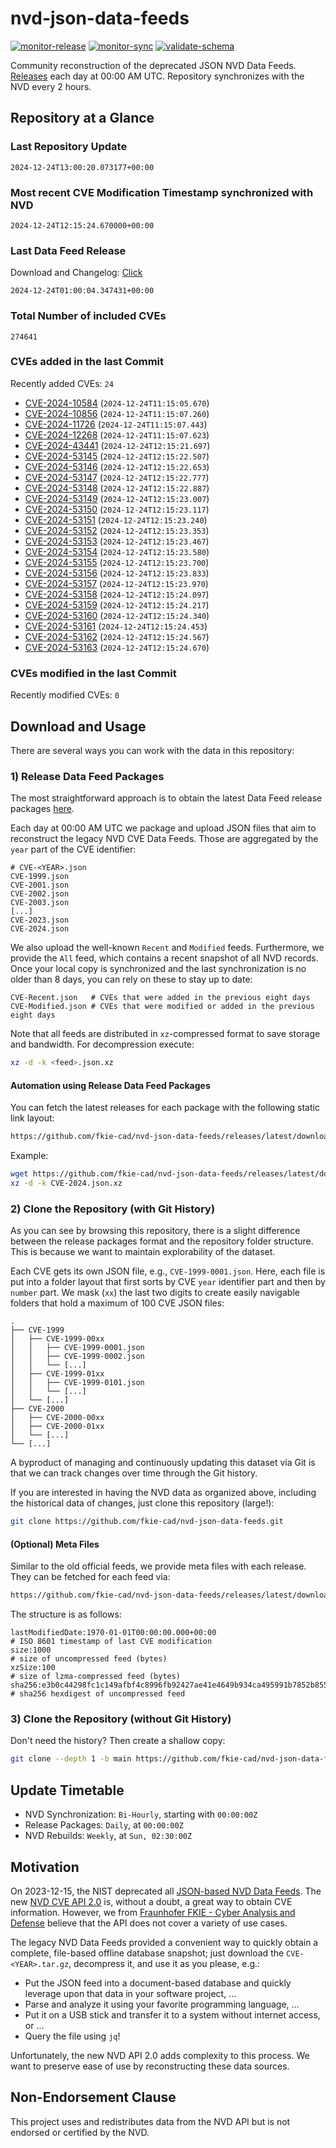 # nvd-json-data-feeds

[![monitor-release](https://github.com/fkie-cad/nvd-json-data-feeds/actions/workflows/monitor_release.yml/badge.svg)](https://github.com/fkie-cad/nvd-json-data-feeds/actions/workflows/monitor_release.yml)
[![monitor-sync](https://github.com/fkie-cad/nvd-json-data-feeds/actions/workflows/monitor_sync.yml/badge.svg)](https://github.com/fkie-cad/nvd-json-data-feeds/actions/workflows/monitor_sync.yml)
[![validate-schema](https://github.com/fkie-cad/nvd-json-data-feeds/actions/workflows/validate_schema.yml/badge.svg)](https://github.com/fkie-cad/nvd-json-data-feeds/actions/workflows/validate_schema.yml)

Community reconstruction of the deprecated JSON NVD Data Feeds.
[Releases](https://github.com/fkie-cad/nvd-json-data-feeds/releases/latest) each day at 00:00 AM UTC.
Repository synchronizes with the NVD every 2 hours.

## Repository at a Glance

### Last Repository Update

```plain
2024-12-24T13:00:20.073177+00:00
```

### Most recent CVE Modification Timestamp synchronized with NVD

```plain
2024-12-24T12:15:24.670000+00:00
```

### Last Data Feed Release

Download and Changelog: [Click](https://github.com/fkie-cad/nvd-json-data-feeds/releases/latest)

```plain
2024-12-24T01:00:04.347431+00:00
```

### Total Number of included CVEs

```plain
274641
```

### CVEs added in the last Commit

Recently added CVEs: `24`

- [CVE-2024-10584](CVE-2024/CVE-2024-105xx/CVE-2024-10584.json) (`2024-12-24T11:15:05.670`)
- [CVE-2024-10856](CVE-2024/CVE-2024-108xx/CVE-2024-10856.json) (`2024-12-24T11:15:07.260`)
- [CVE-2024-11726](CVE-2024/CVE-2024-117xx/CVE-2024-11726.json) (`2024-12-24T11:15:07.443`)
- [CVE-2024-12268](CVE-2024/CVE-2024-122xx/CVE-2024-12268.json) (`2024-12-24T11:15:07.623`)
- [CVE-2024-43441](CVE-2024/CVE-2024-434xx/CVE-2024-43441.json) (`2024-12-24T12:15:21.697`)
- [CVE-2024-53145](CVE-2024/CVE-2024-531xx/CVE-2024-53145.json) (`2024-12-24T12:15:22.507`)
- [CVE-2024-53146](CVE-2024/CVE-2024-531xx/CVE-2024-53146.json) (`2024-12-24T12:15:22.653`)
- [CVE-2024-53147](CVE-2024/CVE-2024-531xx/CVE-2024-53147.json) (`2024-12-24T12:15:22.777`)
- [CVE-2024-53148](CVE-2024/CVE-2024-531xx/CVE-2024-53148.json) (`2024-12-24T12:15:22.887`)
- [CVE-2024-53149](CVE-2024/CVE-2024-531xx/CVE-2024-53149.json) (`2024-12-24T12:15:23.007`)
- [CVE-2024-53150](CVE-2024/CVE-2024-531xx/CVE-2024-53150.json) (`2024-12-24T12:15:23.117`)
- [CVE-2024-53151](CVE-2024/CVE-2024-531xx/CVE-2024-53151.json) (`2024-12-24T12:15:23.240`)
- [CVE-2024-53152](CVE-2024/CVE-2024-531xx/CVE-2024-53152.json) (`2024-12-24T12:15:23.353`)
- [CVE-2024-53153](CVE-2024/CVE-2024-531xx/CVE-2024-53153.json) (`2024-12-24T12:15:23.467`)
- [CVE-2024-53154](CVE-2024/CVE-2024-531xx/CVE-2024-53154.json) (`2024-12-24T12:15:23.580`)
- [CVE-2024-53155](CVE-2024/CVE-2024-531xx/CVE-2024-53155.json) (`2024-12-24T12:15:23.700`)
- [CVE-2024-53156](CVE-2024/CVE-2024-531xx/CVE-2024-53156.json) (`2024-12-24T12:15:23.833`)
- [CVE-2024-53157](CVE-2024/CVE-2024-531xx/CVE-2024-53157.json) (`2024-12-24T12:15:23.970`)
- [CVE-2024-53158](CVE-2024/CVE-2024-531xx/CVE-2024-53158.json) (`2024-12-24T12:15:24.097`)
- [CVE-2024-53159](CVE-2024/CVE-2024-531xx/CVE-2024-53159.json) (`2024-12-24T12:15:24.217`)
- [CVE-2024-53160](CVE-2024/CVE-2024-531xx/CVE-2024-53160.json) (`2024-12-24T12:15:24.340`)
- [CVE-2024-53161](CVE-2024/CVE-2024-531xx/CVE-2024-53161.json) (`2024-12-24T12:15:24.453`)
- [CVE-2024-53162](CVE-2024/CVE-2024-531xx/CVE-2024-53162.json) (`2024-12-24T12:15:24.567`)
- [CVE-2024-53163](CVE-2024/CVE-2024-531xx/CVE-2024-53163.json) (`2024-12-24T12:15:24.670`)


### CVEs modified in the last Commit

Recently modified CVEs: `0`



## Download and Usage

There are several ways you can work with the data in this repository:

### 1) Release Data Feed Packages

The most straightforward approach is to obtain the latest Data Feed release packages [here](https://github.com/fkie-cad/nvd-json-data-feeds/releases/latest).

Each day at 00:00 AM UTC we package and upload JSON files that aim to reconstruct the legacy NVD CVE Data Feeds.
Those are aggregated by the `year` part of the CVE identifier:

```
# CVE-<YEAR>.json
CVE-1999.json
CVE-2001.json
CVE-2002.json
CVE-2003.json
[...]
CVE-2023.json
CVE-2024.json
```

We also upload the well-known `Recent` and `Modified` feeds.
Furthermore, we provide the `All` feed, which contains a recent snapshot of all NVD records.
Once your local copy is synchronized and the last synchronization is no older than 8 days, you can rely on these to stay up to date:

```plain
CVE-Recent.json   # CVEs that were added in the previous eight days
CVE-Modified.json # CVEs that were modified or added in the previous eight days
```

Note that all feeds are distributed in `xz`-compressed format to save storage and bandwidth.
For decompression execute:

```sh
xz -d -k <feed>.json.xz
```

#### Automation using Release Data Feed Packages

You can fetch the latest releases for each package with the following static link layout:

```sh
https://github.com/fkie-cad/nvd-json-data-feeds/releases/latest/download/CVE-<YEAR>.json.xz
```

Example:

```sh
wget https://github.com/fkie-cad/nvd-json-data-feeds/releases/latest/download/CVE-2024.json.xz
xz -d -k CVE-2024.json.xz
```

### 2) Clone the Repository (with Git History)

As you can see by browsing this repository, there is a slight difference between the release packages format and the repository folder structure.
This is because we want to maintain explorability of the dataset.

Each CVE gets its own JSON file, e.g., `CVE-1999-0001.json`.
Here, each file is put into a folder layout that first sorts by CVE `year` identifier part and then by `number` part.
We mask (`xx`) the last two digits to create easily navigable folders that hold a maximum of 100 CVE JSON files:

```plain
.
├── CVE-1999
│   ├── CVE-1999-00xx
│   │   ├── CVE-1999-0001.json
│   │   ├── CVE-1999-0002.json
│   │   └── [...]
│   ├── CVE-1999-01xx
│   │   ├── CVE-1999-0101.json
│   │   └── [...]
│   └── [...]
├── CVE-2000
│   ├── CVE-2000-00xx
│   ├── CVE-2000-01xx
│   └── [...]
└── [...]
```

A byproduct of managing and continuously updating this dataset via Git is that we can track changes over time through the Git history.

If you are interested in having the NVD data as organized above, including the historical data of changes, just clone this repository (large!):

```sh
git clone https://github.com/fkie-cad/nvd-json-data-feeds.git
```

#### (Optional) Meta Files

Similar to the old official feeds, we provide meta files with each release. They can be fetched for each feed via:

```sh
https://github.com/fkie-cad/nvd-json-data-feeds/releases/latest/download/CVE-<YEAR>.meta
```

The structure is as follows:

```plain
lastModifiedDate:1970-01-01T00:00:00.000+00:00                          # ISO 8601 timestamp of last CVE modification
size:1000                                                               # size of uncompressed feed (bytes)
xzSize:100                                                              # size of lzma-compressed feed (bytes)
sha256:e3b0c44298fc1c149afbf4c8996fb92427ae41e4649b934ca495991b7852b855 # sha256 hexdigest of uncompressed feed
```

### 3) Clone the Repository (without Git History)

Don't need the history? Then create a shallow copy:

```sh
git clone --depth 1 -b main https://github.com/fkie-cad/nvd-json-data-feeds.git
```


## Update Timetable

* NVD Synchronization: `Bi-Hourly`, starting with `00:00:00Z`
* Release Packages: `Daily`, at `00:00:00Z`
* NVD Rebuilds: `Weekly`, at `Sun, 02:30:00Z`


## Motivation

On 2023-12-15, the NIST deprecated all [JSON-based NVD Data Feeds](https://nvd.nist.gov/vuln/data-feeds#divRetirementBanner-1).
The new [NVD CVE API 2.0](https://nvd.nist.gov/developers/vulnerabilities) is, without a doubt, a great way to obtain CVE information.
However, we from [Fraunhofer FKIE - Cyber Analysis and Defense](https://www.fkie.fraunhofer.de/en/departments/cad.html) believe that the API does not cover a variety of use cases.

The legacy NVD Data Feeds provided a convenient way to quickly obtain a complete, file-based offline database snapshot; just download the `CVE-<YEAR>.tar.gz`, decompress it, and use it as you please, e.g.:

- Put the JSON feed into a document-based database and quickly leverage upon that data in your software project, ...
- Parse and analyze it using your favorite programming language, ...
- Put it on a USB stick and transfer it to a system without internet access, or ...
- Query the file using `jq`!

Unfortunately, the new NVD API 2.0 adds complexity to this process.
We want to preserve ease of use by reconstructing these data sources.

## Non-Endorsement Clause

This project uses and redistributes data from the NVD API but is not endorsed or certified by the NVD.